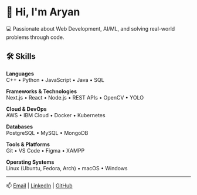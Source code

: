 # 👋 Hi, I'm Aryan

💻 Passionate about Web Development, AI/ML, and solving real-world problems through code.

## 🛠️ Skills

**Languages**  
C++ • Python • JavaScript • Java • SQL

**Frameworks & Technologies**  
Next.js • React • Node.js • REST APIs • OpenCV • YOLO

**Cloud & DevOps**  
AWS • IBM Cloud • Docker • Kubernetes

**Databases**  
PostgreSQL • MySQL • MongoDB

**Tools & Platforms**  
Git • VS Code • Figma • XAMPP

**Operating Systems**  
Linux (Ubuntu, Fedora, Arch) • macOS • Windows

---

📫 [Email](mailto:aryanjha813@gmail.com) | [LinkedIn](https://www.linkedin.com/in/aryan813/) | [GitHub](https://github.com/Aryan-Jhaa)
